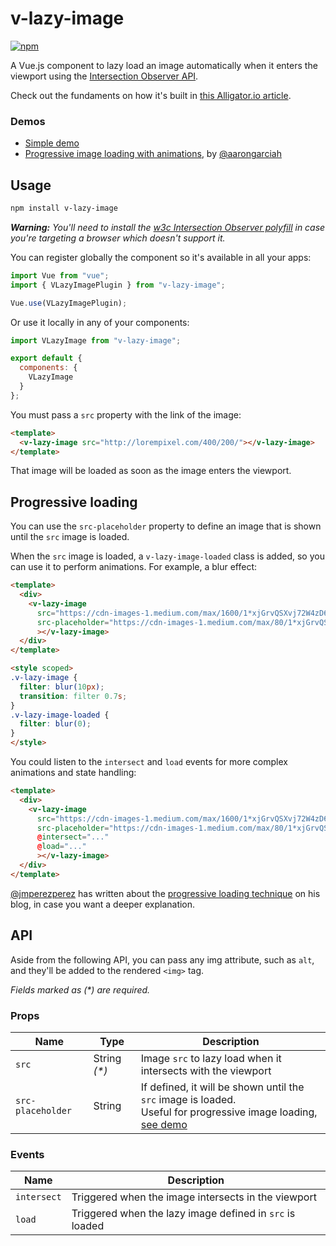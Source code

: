 # v-lazy-image

[![npm](https://img.shields.io/npm/v/v-lazy-image.svg)](https://www.npmjs.com/package/v-lazy-image)

A Vue.js component to lazy load an image automatically when it enters the viewport using the [Intersection Observer API](https://developer.mozilla.org/docs/Web/API/Intersection_Observer_API).

Check out the fundaments on how it's built in [this Alligator.io article](https://alligator.io/vuejs/lazy-image/).

### Demos

* [Simple demo](https://codesandbox.io/s/r5wmj970wm)
* [Progressive image loading with animations](https://codesandbox.io/s/9l3n6j5944), by [@aarongarciah](https://twitter.com/aarongarciah)

## Usage

```bash
npm install v-lazy-image
```

_**Warning:** You'll need to install the [w3c Intersection Observer polyfill](https://github.com/w3c/IntersectionObserver/tree/master/polyfill) in case you're targeting a browser which doesn't support it._

You can register globally the component so it's available in all your apps:

```js
import Vue from "vue";
import { VLazyImagePlugin } from "v-lazy-image";

Vue.use(VLazyImagePlugin);
```

Or use it locally in any of your components:

```js
import VLazyImage from "v-lazy-image";

export default {
  components: {
    VLazyImage
  }
};
```

You must pass a `src` property with the link of the image:

```html
<template>
  <v-lazy-image src="http://lorempixel.com/400/200/"></v-lazy-image>
</template>
```

That image will be loaded as soon as the image enters the viewport.

## Progressive loading

You can use the `src-placeholder` property to define an image that is shown until the `src` image is loaded.

When the `src` image is loaded, a `v-lazy-image-loaded` class is added, so you can use it to perform animations. For example, a blur effect:

```html
<template>
  <div>
    <v-lazy-image
      src="https://cdn-images-1.medium.com/max/1600/1*xjGrvQSXvj72W4zD6IWzfg.jpeg"
      src-placeholder="https://cdn-images-1.medium.com/max/80/1*xjGrvQSXvj72W4zD6IWzfg.jpeg"
      ></v-lazy-image>
  </div>
</template>

<style scoped>
.v-lazy-image {
  filter: blur(10px);
  transition: filter 0.7s;
}
.v-lazy-image-loaded {
  filter: blur(0);
}
</style>
```

You could listen to the `intersect` and `load` events for more complex animations and state handling:

```html
<template>
  <div>
    <v-lazy-image
      src="https://cdn-images-1.medium.com/max/1600/1*xjGrvQSXvj72W4zD6IWzfg.jpeg"
      src-placeholder="https://cdn-images-1.medium.com/max/80/1*xjGrvQSXvj72W4zD6IWzfg.jpeg"
      @intersect="..."
      @load="..."
      ></v-lazy-image>
  </div>
</template>
```

[@jmperezperez](https://twitter.com/jmperezperez) has written about the [progressive loading technique](https://jmperezperez.com/more-progressive-image-loading/) on his blog, in case you want a deeper explanation.

## API

Aside from the following API, you can pass any img attribute, such as `alt`, and they'll be added to the rendered `<img>` tag.

_Fields marked as (\*) are required._

### Props

| Name              | Type          | Description                                                                                                                                              |
| ----------------- | ------------- | -------------------------------------------------------------------------------------------------------------------------------------------------------- |
| `src`             | String _(\*)_ | Image `src` to lazy load when it intersects with the viewport                                                                                            |
| `src-placeholder` | String        | If defined, it will be shown until the `src` image is loaded. <br> Useful for progressive image loading, [see demo](https://codesandbox.io/s/9l3n6j5944) |

### Events

| Name        | Description                                              |
| ----------- | -------------------------------------------------------- |
| `intersect` | Triggered when the image intersects in the viewport      |
| `load`      | Triggered when the lazy image defined in `src` is loaded |
